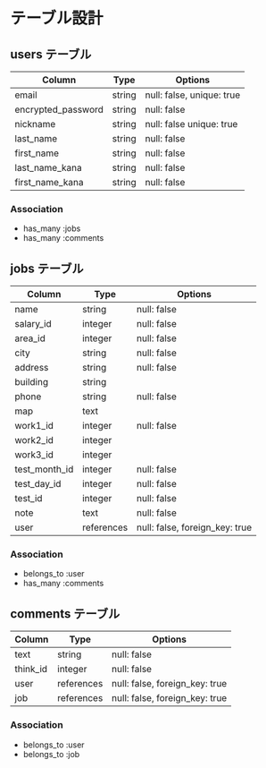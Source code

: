 # テーブル設計

## users テーブル
| Column              | Type    | Options                   |
| ------------------- | ------- | ------------------------- |
| email               | string  | null: false, unique: true |
| encrypted_password  | string  | null: false               |
| nickname            | string  | null: false  unique: true |
| last_name           | string  | null: false               |
| first_name          | string  | null: false               |
| last_name_kana      | string  | null: false               |
| first_name_kana     | string  | null: false               |

### Association

- has_many :jobs
- has_many :comments

## jobs テーブル
| Column          | Type       | Options                        |
| ----------------| -----------| -------------------------------|
| name            | string     | null: false                    |
| salary_id       | integer    | null: false                    |
| area_id         | integer    | null: false                    |
| city            | string     | null: false                    |
| address         | string     | null: false                    |
| building        | string     |                                |
| phone           | string     | null: false                    |
| map             | text       |                                |
| work1_id        | integer    | null: false                    |
| work2_id        | integer    |                                |
| work3_id        | integer    |                                |
| test_month_id   | integer    | null: false                    |
| test_day_id     | integer    | null: false                    |
| test_id         | integer    | null: false                    |
| note            | text       | null: false                    |
| user            | references | null: false, foreign_key: true |


### Association

- belongs_to :user
- has_many :comments

## comments テーブル
| Column        | Type       | Options                        |
| ------------- | ---------- | ------------------------------ |
| text          | string     | null: false                    |
| think_id      | integer    | null: false                    |
| user          | references | null: false, foreign_key: true |
| job           | references | null: false, foreign_key: true |

### Association

- belongs_to :user
- belongs_to :job